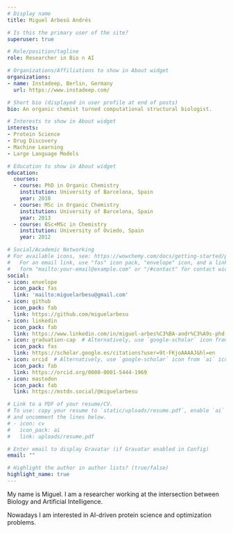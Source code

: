 ```yaml
---
# Display name
title: Miguel Arbesú Andrés

# Is this the primary user of the site?
superuser: true

# Role/position/tagline
role: Researcher in Bio ∩ AI

# Organizations/Affiliations to show in About widget
organizations:
- name: Instadeep, Berlin, Germany
  url: https://www.instadeep.com/

# Short bio (displayed in user profile at end of posts)
bio: An organic chemist turned computational structural biologist.

# Interests to show in About widget
interests:
- Protein Science
- Drug Discovery
- Machine Learning
- Large Language Models

# Education to show in About widget
education:
  courses:
  - course: PhD in Organic Chemistry
    institution: University of Barcelona, Spain
    year: 2018
  - course: MSc in Organic Chemistry
    institution: University of Barcelona, Spain
    year: 2013
  - course: BSc+MSc in Chemistry
    institution: University of Oviedo, Spain
    year: 2012

# Social/Academic Networking
# For available icons, see: https://wowchemy.com/docs/getting-started/page-builder/#icons
#   For an email link, use "fas" icon pack, "envelope" icon, and a link in the
#   form "mailto:your-email@example.com" or "/#contact" for contact widget.
social:
- icon: envelope
  icon_pack: fas
  link: 'mailto:miguelarbesu@gmail.com'
- icon: github
  icon_pack: fab
  link: https://github.com/miguelarbesu
- icon: linkedin
  icon_pack: fab
  link: https://www.linkedin.com/in/miguel-arbes%C3%BA-andr%C3%A9s-phd-720404227/
- icon: graduation-cap  # Alternatively, use `google-scholar` icon from `ai` icon pack
  icon_pack: fas
  link: https://scholar.google.es/citations?user=9t-FKjoAAAAJ&hl=en
- icon: orcid  # Alternatively, use `google-scholar` icon from `ai` icon pack
  icon_pack: fab
  link: https://orcid.org/0000-0001-5444-1969
- icon: mastodon
  icon_pack: fab
  link: https://mstdn.social/@miguelarbesu

# Link to a PDF of your resume/CV.
# To use: copy your resume to `static/uploads/resume.pdf`, enable `ai` icons in `params.toml`, 
# and uncomment the lines below.
# - icon: cv
#   icon_pack: ai
#   link: uploads/resume.pdf

# Enter email to display Gravatar (if Gravatar enabled in Config)
email: ""

# Highlight the author in author lists? (true/false)
highlight_name: true
---
```


My name is Miguel. I am a researcher working at the intersection between Biology and Artificial Intelligence.

Nowadays I am interested in AI-driven protein science and optimization problems.

<!-- empty link to verify website on mastodon profile-->
<a rel="me" href="https://mstdn.social/@miguelarbesu"></a>

<!-- {{< icon name="download" pack="fas" >}} Download my {{< staticref "uploads/demo_resume.pdf" "newtab" >}}resumé{{< /staticref >}}. -->
